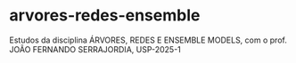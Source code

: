 # arvores-redes-ensemble
 Estudos da disciplina ÁRVORES, REDES E ENSEMBLE MODELS, com o prof. JOÃO FERNANDO SERRAJORDIA, USP-2025-1
